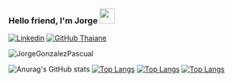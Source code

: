 ### Hello friend, I'm Jorge <img src="https://raw.githubusercontent.com/iampavangandhi/iampavangandhi/master/gifs/Hi.gif" width="30px">   

[![Linkedin](https://img.shields.io/badge/-LinkedIn-222222?style=flat-square&logo=Linkedin&logoColor=white&link=https://www.linkedin.com/in/engincan-veske-b4a75b145/)](https://www.linkedin.com/in/jorge-gonz%C3%A1lez-pascual-3a539620b/)
[![GitHub Thaiane](https://img.shields.io/github/followers/JorgeGonzalezPascual?label=follow&style=social)](https://github.com/JorgeGonzalezPascual)

<img src="https://komarev.com/ghpvc/?username=JorgeGonzalezPascual&label=Profile%20views&color=59405c&style=flat" alt="JorgeGonzalezPascual" />

![Anurag's GitHub stats](https://github-readme-stats.vercel.app/api?username=JorgeGonzalezPascual&theme=radical&show_icons=true) 
[![Top Langs](https://github-readme-stats.vercel.app/api/top-langs/?username=JorgeGonzalezPascual&theme=radical&layout=compact)](https://github.com/anuraghazra/github-readme-stats)
[![Top Langs](https://github-readme-stats.vercel.app/api/top-langs/?username=JorgeGonzalezPascual&langs_count=8)](https://github.com/anuraghazra/github-readme-stats)
[![Top Langs](https://github-readme-stats.vercel.app/api/top-langs/?username=anuraghazra&layout=compact)](https://github.com/anuraghazra/github-readme-stats)
